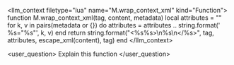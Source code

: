 <llm_context filetype="lua" name="M.wrap_context_xml" kind="Function">
function M.wrap_context_xml(tag, content, metadata)
	local attributes = ""
	for k, v in pairs(metadata or {}) do
		attributes = attributes .. string.format(' %s="%s"', k, v)
	end
	return string.format("&lt;%s%s&gt;\n%s\n&lt;/%s&gt;", tag, attributes, escape_xml(content), tag)
end
</llm_context>

<user_question>
Explain this function
</user_question>


